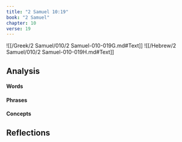 ```yaml
---
title: "2 Samuel 10:19"
book: "2 Samuel"
chapter: 10
verse: 19
---
```

![[/Greek/2 Samuel/010/2 Samuel-010-019G.md#Text]]
![[/Hebrew/2 Samuel/010/2 Samuel-010-019H.md#Text]]

## Analysis

#### Words

#### Phrases

#### Concepts

## Reflections
